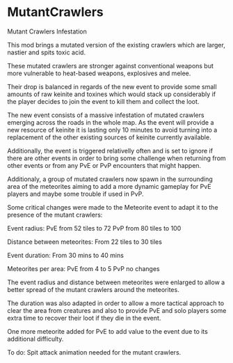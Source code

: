 # MutantCrawlers
Mutant Crawlers Infestation

This mod brings a mutated version of the existing crawlers which are larger, nastier and spits toxic acid. 

These mutated crawlers are stronger against conventional weapons but more vulnerable to heat-based weapons, explosives and melee.

Their drop is balanced in regards of the new event to provide some small amounts of raw keinite and toxines which would stack up
considerably if the player decides to join the event to kill them and collect the loot.

The new event consists of a massive infestation of mutated crawlers emerging across the roads in the whole map.
As the event will provide a new resource of keinite it is lasting only 10 minutes to avoid turning into a replacement of the
other existing sources of keinite currently available. 

Additionally, the event is triggered relativelly often and is set to ignore if there are other events in order to bring some 
challenge when returning from other events or from any PvE or PvP encounters that might happen.

Additionaly, a group of mutated crawlers now spawn in the surrounding area of the meteorites aiming to add a more dynamic gameplay
for PvE players and maybe some trouble if used in PvP. 

Some critical changes were made to the Meteorite event to adapt it to the presence of the mutant crawlers:

Event radius:
          PvE from 52 tiles to 72
          PvP from 80 tiles to 100

Distance between meteorites:
          From 22 tiles to 30 tiles

Event duration:
          From 30 mins to 40 mins
          
Meteorites per area:
          PvE from 4 to 5
          PvP no changes

The event radius and distance between meteorites were enlarged to allow a better spread of the mutant crawlers around the meteorites.

The duration was also adapted in order to allow a more tactical approach to clear the area from creatures and also to provide PvE 
and solo players some extra time to recover their loot if they die in the event.

One more meteorite added for PvE to add value to the event due to its additional difficulty.

To do: Spit attack animation needed for the mutant crawlers.






